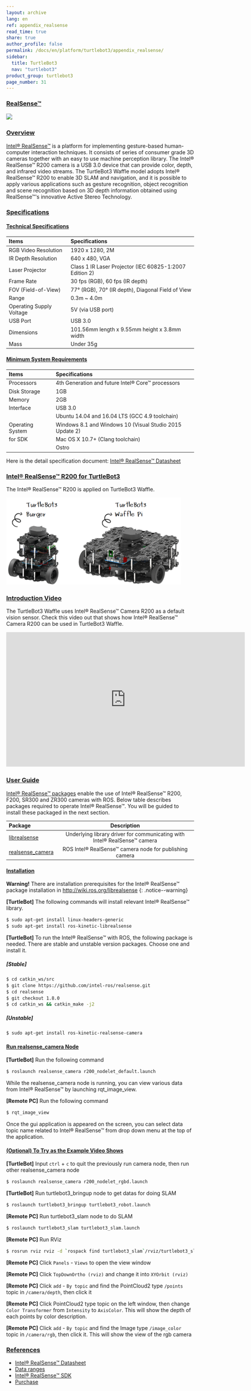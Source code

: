 ```yaml
---
layout: archive
lang: en
ref: appendix_realsense
read_time: true
share: true
author_profile: false
permalink: /docs/en/platform/turtlebot3/appendix_realsense/
sidebar:
  title: TurtleBot3
  nav: "turtlebot3"
product_group: turtlebot3
page_number: 31
---
```


<div style="counter-reset: h1 13"></div>
<div style="counter-reset: h2 1"></div>
<div style="counter-reset: h3 4"></div>

<!--[dummy Header 1]>
  <h1 id="dummy">More Info</h1>
  <h2 id="dummy">Appendixes: RealSense™</h2>
<![end dummy Header 1]-->

### [RealSense™](#appendix-realsense)

![](/assets/images/platform/turtlebot3/appendix_realsense/realsense_r200.png)

### [Overview](#overview)

[Intel® RealSense™](https://click.intel.com/realsense.html) is a platform for implementing gesture-based human-computer interaction techniques. It consists of series of consumer grade 3D cameras together with an easy to use machine perception library. The Intel® RealSense™ R200 camera is a USB 3.0 device that can provide color, depth, and infrared video streams. The TurtleBot3 Waffle model adopts Intel® RealSense™ R200 to enable 3D SLAM and navigation, and it is possible to apply various applications such as gesture recognition, object recognition and scene recognition based on 3D depth information obtained using RealSense™'s innovative Active Stereo Technology.

### [Specifications](#specifications)

#### [Technical Specifications](#technical-specifications)

| Items                    | Specifications                                          |
|:-------------------------|:--------------------------------------------------------|
| RGB Video Resolution     | 1920 x 1280, 2M                                         |
| IR Depth Resolution      | 640 x 480, VGA                                          |
| Laser Projector          | Class 1 IR Laser Projector (IEC 60825-1:2007 Edition 2) |
| Frame Rate               | 30 fps (RGB), 60 fps (IR depth)                         |
| FOV (Field-of-View)      | 77° (RGB), 70° (IR depth), Diagonal Field of View       |
| Range                    | 0.3m ~ 4.0m                                             |
| Operating Supply Voltage | 5V (via USB port)                                       |
| USB Port                 | USB 3.0                                                 |
| Dimensions               | 101.56mm length x 9.55mm height x 3.8mm width           |
| Mass                     | Under 35g                                               |

#### [Minimum System Requirements](#minimum-system-requirements)

| Items            | Specifications                                           |
|:-----------------|:---------------------------------------------------------|
| Processors       | 4th Generation and future Intel® Core™ processors        |
| Disk Storage     | 1GB                                                      |
| Memory           | 2GB                                                      |
| Interface        | USB 3.0                                                  |
|                  | Ubuntu 14.04 and 16.04 LTS (GCC 4.9 toolchain)           |
| Operating System | Windows 8.1 and Windows 10 (Visual Studio 2015 Update 2) |
| for SDK          | Mac OS X 10.7+ (Clang toolchain)                         |
|                  | Ostro                                                    |

Here is the detail specification document: [Intel® RealSense™ Datasheet](https://software.intel.com/sites/default/files/managed/d7/a9/realsense-camera-r200-product-datasheet.pdf)

### [Intel® RealSense™ R200 for TurtleBot3](#intel-realsense-r200-for-turtlebot3)

The Intel® RealSense™ R200 is applied on TurtleBot3 Waffle.

![](/assets/images/platform/turtlebot3/hardware_setup/turtlebot3_models.png)

### [Introduction Video](#introduction-video)

The TurtleBot3 Waffle uses Intel® RealSense™ Camera R200 as a default vision sensor. Check this video out that shows how Intel® RealSense™ Camera R200 can be used in TurtleBot3 Waffle.

<iframe width="640" height="360" src="https://www.youtube.com/embed/V8VJUkWWaO8?ecver=1" frameborder="0" allowfullscreen></iframe>


### [User Guide](#user-guide)

[Intel® RealSense™ packages](http://wiki.ros.org/RealSense) enable the use of Intel® RealSense™ R200, F200, SR300 and ZR300 cameras with ROS. Below table describes packages required to operate Intel® RealSense™. You will be guided to install these packaged in the next section.

| Package                                                  |                                Description                                |
|:---------------------------------------------------------|:-------------------------------------------------------------------------:|
| [librealsense](http://wiki.ros.org/librealsense)         | Underlying library driver for communicating with Intel® RealSense™ camera |
| [realsense_camera](http://wiki.ros.org/realsense_camera) |          ROS Intel® RealSense™ camera node for publishing camera          |

#### [Installation](#installation)

**Warning!** There are installation prerequisites for the Intel® RealSense™ package installation in http://wiki.ros.org/librealsense
{: .notice--warning}

**[TurtleBot]** The following commands will install relevant Intel® RealSense™ library.

``` bash
$ sudo apt-get install linux-headers-generic
$ sudo apt-get install ros-kinetic-librealsense
```

**[TurtleBot]** To run the Intel® RealSense™ with ROS, the following package is needed. There are stable and unstable version packages. Choose one and install it.

##### [Stable]

``` bash
$ cd catkin_ws/src
$ git clone https://github.com/intel-ros/realsense.git
$ cd realsense
$ git checkout 1.8.0
$ cd catkin_ws && catkin_make -j2
```

##### [Unstable]

``` bash
$ sudo apt-get install ros-kinetic-realsense-camera
```

#### [Run realsense_camera Node](#run-realsense_camera-node)

**[TurtleBot]** Run the following command

``` bash
$ roslaunch realsense_camera r200_nodelet_default.launch
```

While the realsense_camera node is running, you can view various data from Intel® RealSense™ by launching rqt_image_view.

**[Remote PC]** Run the following command

``` bash
$ rqt_image_view
```

Once the gui application is appeared on the screen, you can select data topic name related to Intel® RealSense™ from drop down menu at the top of the application.

#### [(Optional) To Try as the Example Video Shows](#optional-to-try-as-the-example-video-shows)

**[TurtleBot]** Input `ctrl` + `c` to quit the previously run camera node, then run other realsense_camera node

``` bash
$ roslaunch realsense_camera r200_nodelet_rgbd.launch
```

**[TurtleBot]** Run turtlebot3_bringup node to get datas for doing SLAM

``` bash
$ roslaunch turtlebot3_bringup turtlebot3_robot.launch
```

**[Remote PC]** Run turtlebot3_slam node to do SLAM

``` bash
$ roslaunch turtlebot3_slam turtlebot3_slam.launch
```

**[Remote PC]** Run RViz

``` bash
$ rosrun rviz rviz -d `rospack find turtlebot3_slam`/rviz/turtlebot3_slam.rviz
```

**[Remote PC]** Click `Panels` - `Views` to open the view window

**[Remote PC]** Click `TopDownOrtho (rviz)` and change it into `XYOrbit (rviz)`

**[Remote PC]** Click `add` - `By topic` and find the PointCloud2 type `/points` topic in `/camera/depth`, then click it

**[Remote PC]** Click PointCloud2 type topic on the left window, then change `Color Transformer` from `Intensity` to `AxisColor`. This will show the depth of each points by color description.

**[Remote PC]** Click `add` - `By topic` and find the Image type `/image_color` topic in `/camera/rgb`, then click it. This will show the view of the rgb camera


### [References](#references)

- [Intel® RealSense™ Datasheet](https://software.intel.com/sites/default/files/managed/d7/a9/realsense-camera-r200-product-datasheet.pdf)
- [Data ranges](https://software.intel.com/en-us/articles/intel-realsense-data-ranges)
- [Intel® RealSense™ SDK](https://software.intel.com/en-us/intel-realsense-sdk)
- [Purchase](https://click.intel.com/realsense.html)
